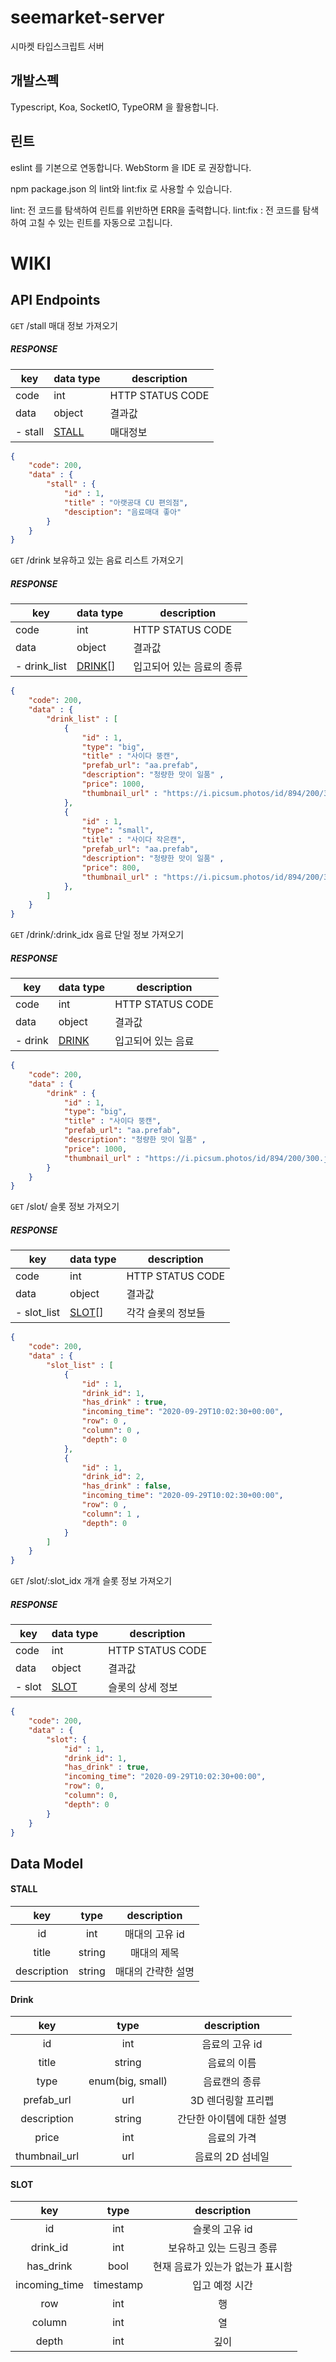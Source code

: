 # seemarket-server

시마켓 타입스크립트 서버

## 개발스펙
Typescript, Koa, SocketIO, TypeORM 을 활용합니다.

## 린트
eslint 를 기본으로 연동합니다.
WebStorm 을 IDE 로 권장합니다.

npm package.json 의 lint와 lint:fix 로 사용할 수 있습니다.

lint: 전 코드를 탐색하여 린트를 위반하면 ERR을 출력합니다.
lint:fix : 전 코드를 탐색하여 고칠 수 있는 린트를 자동으로 고칩니다.


# WIKI

## API Endpoints

`GET` /stall
매대 정보 가져오기
##### RESPONSE

| key | data type | description
| ----|-----------|------------
| code|int|HTTP STATUS CODE
| data|object|결과값
| - stall | [STALL](#STALL) | 매대정보 |

```json
{
    "code": 200,
    "data" : {
        "stall" : {
            "id" : 1,
            "title" : "아랫공대 CU 편의점",
            "desciption": "음료매대 좋아" 
        }
    }
}
```

`GET` /drink
보유하고 있는 음료 리스트 가져오기


##### RESPONSE

| key | data type | description
| ----|-----------|------------
| code|int|HTTP STATUS CODE
| data|object|결과값
| - drink_list | [DRINK](#DRINK)[] | 입고되어 있는 음료의 종류 |


```json
{
    "code": 200,
    "data" : {
        "drink_list" : [
            {
                "id" : 1,
                "type": "big",
                "title" : "사이다 뚱캔",
                "prefab_url": "aa.prefab",
                "description": "청량한 맛이 일품" ,
                "price": 1000,
                "thumbnail_url" : "https://i.picsum.photos/id/894/200/300.jpg"
            },
            {
                "id" : 1,
                "type": "small",
                "title" : "사이다 작은캔",
                "prefab_url": "aa.prefab",
                "description": "청량한 맛이 일품" ,
                "price": 800,
                "thumbnail_url" : "https://i.picsum.photos/id/894/200/300.jpg"
            },
        ]
    }
}
```


`GET` /drink/:drink_idx
음료 단일 정보 가져오기

##### RESPONSE

| key | data type | description
| ----|-----------|------------
| code|int|HTTP STATUS CODE
| data|object|결과값
| - drink | [DRINK](#DRINK) | 입고되어 있는 음료 |



```json
{
    "code": 200,
    "data" : {
        "drink" : {
            "id" : 1,
            "type": "big",
            "title" : "사이다 뚱캔",
            "prefab_url": "aa.prefab",
            "description": "청량한 맛이 일품" ,
            "price": 1000,
            "thumbnail_url" : "https://i.picsum.photos/id/894/200/300.jpg"
        }
    }
}
```



`GET` /slot/
슬롯 정보 가져오기

##### RESPONSE

| key | data type | description
| ----|-----------|------------
| code|int|HTTP STATUS CODE
| data|object|결과값
| - slot_list | [SLOT](#SLOT)[] | 각각 슬롯의 정보들 |


```json
{
    "code": 200,
    "data" : {
        "slot_list" : [
            {
                "id" : 1,
                "drink_id": 1,
                "has_drink" : true,
                "incoming_time": "2020-09-29T10:02:30+00:00",
                "row": 0 ,
                "column": 0 ,
                "depth": 0
            },
            {
                "id" : 1,
                "drink_id": 2,
                "has_drink" : false,
                "incoming_time": "2020-09-29T10:02:30+00:00",
                "row": 0 ,
                "column": 1 ,
                "depth": 0
            }
        ]
    }
}
```


`GET` /slot/:slot_idx
개개 슬롯 정보 가져오기

##### RESPONSE

| key | data type | description
| ----|-----------|------------
| code|int|HTTP STATUS CODE
| data|object|결과값
| - slot | [SLOT](#SLOT) | 슬롯의 상세 정보|


```json
{
    "code": 200,
    "data" : {
        "slot": {
            "id" : 1,
            "drink_id": 1,
            "has_drink" : true,
            "incoming_time": "2020-09-29T10:02:30+00:00",
            "row": 0,
            "column": 0,
            "depth": 0
        }
    }
}
```


## Data Model
#### STALL

| key | type | description |
| :-: | :-: | :-: |
| id | int | 매대의 고유 id |
| title | string | 매대의 제목 |
| description | string | 매대의 간략한 설명 |


#### Drink

| key | type | description |
| :-: | :-: | :-: |
| id | int | 음료의 고유 id | 
| title | string | 음료의 이름 |
| type | enum(big, small) | 음료캔의 종류 |
| prefab_url | url | 3D 렌더링할 프리펩 | 
| description | string | 간단한 아이템에 대한 설명 |
| price | int | 음료의 가격 |
| thumbnail_url | url | 음료의 2D 섬네일 | 


#### SLOT

| key | type | description |
| :-: | :-: | :-: |
| id | int | 슬롯의 고유 id |
| drink_id | int | 보유하고 있는 드링크 종류 |
| has_drink | bool | 현재 음료가 있는가 없는가 표시함 |
| incoming_time | timestamp  | 입고 예정 시간 |
| row | int | 행 | 
| column | int | 열 |
| depth | int | 깊이 |


